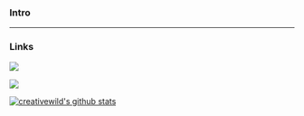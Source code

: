 ### Intro



---

### Links
[<img style="margin-top: 15px; display: block;" id="imagen" src="https://icon-icons.com/icons2/2248/PNG/32/steam_icon_135152.png" class="lazy" data-original="https://cdn.icon-icons.com/icons2/2248/PNG/512/steam_icon_135152.png">][steam]
[<img style="margin-top: 15px; display: block;" id="imagen" src="https://icon-icons.com/icons2/1381/PNG/32/gnometwitch_93827.png" class="lazy" data-original="https://cdn.icon-icons.com/icons2/1381/PNG/512/gnometwitch_93827.png">][Twitch]


[steam]: https://steamcommunity.com/id/creativewild/
[Twitch]: https://www.twitch.tv/black_pegasus


[![creativewild's github stats](https://github-readme-stats.vercel.app/api?username=creativewild)](https://github.com/anuraghazra/github-readme-stats)
